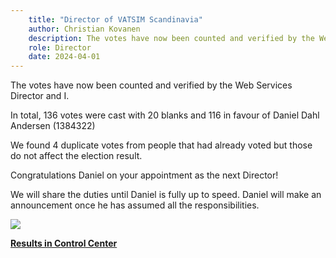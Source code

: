 ```yaml
---
    title: "Director of VATSIM Scandinavia"
    author: Christian Kovanen
    description: The votes have now been counted and verified by the Web Services Director and I. In total, 136 votes were cast with 20 blanks and 116 in favour of Daniel Dahl Andersen (1384322)
    role: Director
    date: 2024-04-01
---
```

The votes have now been counted and verified by the Web Services Director and I.

In total, 136 votes were cast with 20 blanks and 116 in favour of Daniel Dahl Andersen (1384322)

We found 4 duplicate votes from people that had already voted but those do not affect the election result. 


Congratulations Daniel on your appointment as the next Director!


We will share the duties until Daniel is fully up to speed. Daniel will make an announcement once he has assumed all the responsibilities.

![](/img/1.png)

**[Results in Control Center](https://cc.vatsim-scandinavia.org/vote/4)**
